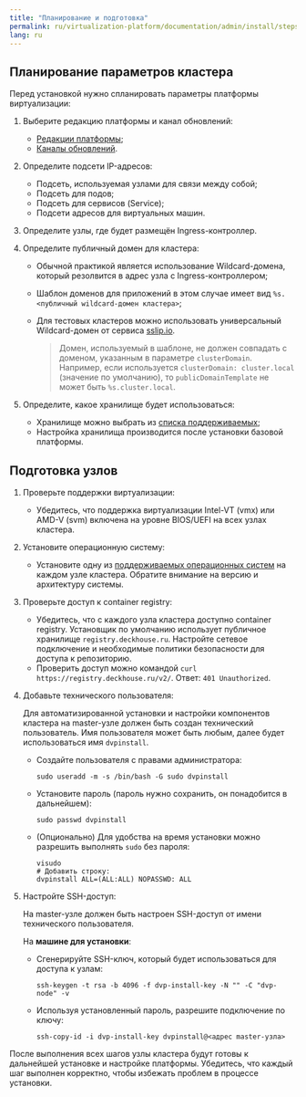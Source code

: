 ```yaml
---
title: "Планирование и подготовка"
permalink: ru/virtualization-platform/documentation/admin/install/steps/prepare.html
lang: ru
---
```


## Планирование параметров кластера

Перед установкой нужно спланировать параметры платформы виртуализации:

1. Выберите редакцию платформы и канал обновлений:
   - [Редакции платформы](../../editions.html);
   - [Каналы обновлений](../../release-channels.html).

1. Определите подсети IP-адресов:
   - Подсеть, используемая узлами для связи между собой;
   - Подсеть для подов;
   - Подсеть для сервисов (Service);
   - Подсети адресов для виртуальных машин.

1. Определите узлы, где будет размещён Ingress-контроллер.

1. Определите публичный домен для кластера:
   - Обычной практикой является использование Wildcard-домена, который резолвится в адрес узла с Ingress-контроллером;
   - Шаблон доменов для приложений в этом случае имеет вид `%s.<публичный wildcard-домен кластера>`;
   - Для тестовых кластеров можно использовать универсальный Wildcard-домен от сервиса [sslip.io](https://sslip.io/).

     > Домен, используемый в шаблоне, не должен совпадать с доменом, указанным в параметре `clusterDomain`. Например, если используется `clusterDomain: cluster.local` (значение по умолчанию), то `publicDomainTemplate` не может быть `%s.cluster.local`.

1. Определите, какое хранилище будет использоваться:
   - Хранилище можно выбрать из [списка поддерживаемых](../../platform-management/storage/supported-storage.html);
   - Настройка хранилища производится после установки базовой платформы.

## Подготовка узлов

1. Проверьте поддержки виртуализации:
   - Убедитесь, что поддержка виртуализации Intel-VT (vmx) или AMD-V (svm) включена на уровне BIOS/UEFI на всех узлах кластера.

1. Установите операционную систему:
   - Установите одну из [поддерживаемых операционных систем](../requirements.html#поддерживаемые-ос-для-узлов-платформы) на каждом узле кластера. Обратите внимание на версию и архитектуру системы.

1. Проверьте доступ к container registry:
   - Убедитесь, что с каждого узла кластера доступно container registry. Установщик по умолчанию использует публичное хранилище `registry.deckhouse.ru`. Настройте сетевое подключение и необходимые политики безопасности для доступа к репозиторию.
   - Проверить доступ можно командой `curl https://registry.deckhouse.ru/v2/`. Ответ: `401 Unauthorized`.

1. Добавьте технического пользователя:

   Для автоматизированной установки и настройки компонентов кластера на master-узле должен быть создан технический пользователь. Имя пользователя может быть любым, далее будет использоваться имя `dvpinstall`.

   - Создайте пользователя с правами администратора:

     ```shell
     sudo useradd -m -s /bin/bash -G sudo dvpinstall
     ```
  
   - Установите пароль (пароль нужно сохранить, он понадобится в дальнейшем):

     ```shell
     sudo passwd dvpinstall
     ```

   - (Опционально) Для удобства на время установки можно разрешить выполнять `sudo` без пароля:

     ```shell
     visudo   
     # Добавить строку:    
     dvpinstall ALL=(ALL:ALL) NOPASSWD: ALL
     ```

1. Настройте SSH-доступ:

   На master-узле должен быть настроен SSH-доступ от имени технического пользователя.

   На **машине для установки**:

   - Сгенерируйте SSH-ключ, который будет использоваться для доступа к узлам:

     ```shell
     ssh-keygen -t rsa -b 4096 -f dvp-install-key -N "" -C "dvp-node" -v
     ```

   - Используя установленный пароль, разрешите подключение по ключу:

     ```shell
     ssh-copy-id -i dvp-install-key dvpinstall@<адрес master-узла>
     ```

После выполнения всех шагов узлы кластера будут готовы к дальнейшей установке и настройке платформы. Убедитесь, что каждый шаг выполнен корректно, чтобы избежать проблем в процессе установки.
